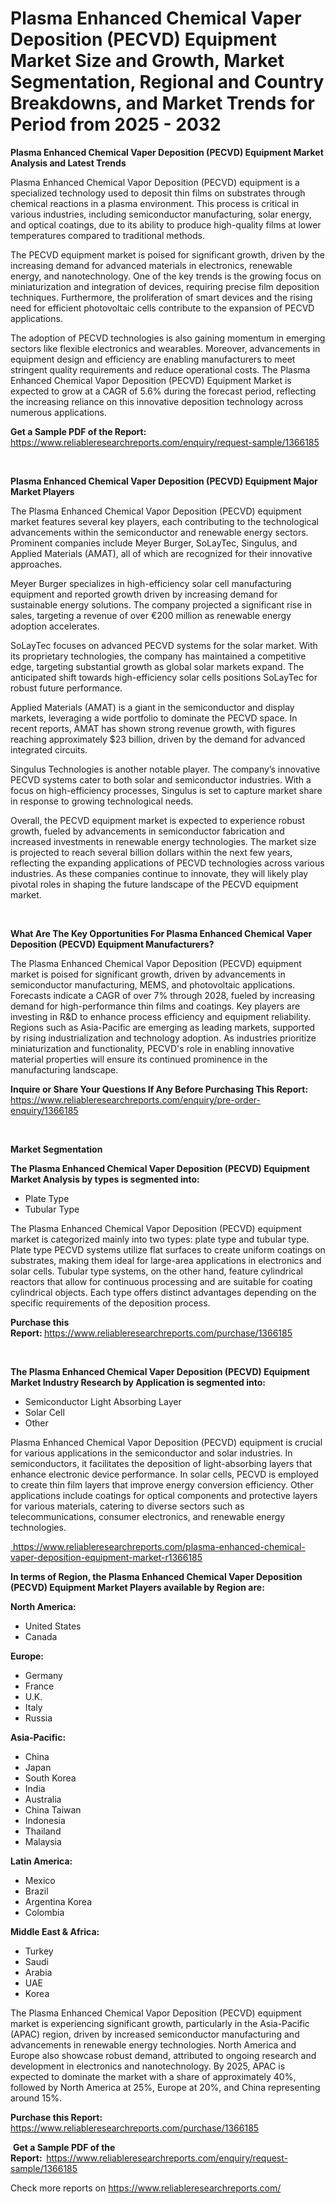 <p><h1>Plasma Enhanced Chemical Vaper Deposition (PECVD) Equipment Market Size and Growth, Market Segmentation, Regional and Country Breakdowns, and Market Trends for Period from 2025 -  2032</h1></p><p><strong>Plasma Enhanced Chemical Vaper Deposition (PECVD) Equipment Market Analysis and Latest Trends</strong></p>
<p><p>Plasma Enhanced Chemical Vapor Deposition (PECVD) equipment is a specialized technology used to deposit thin films on substrates through chemical reactions in a plasma environment. This process is critical in various industries, including semiconductor manufacturing, solar energy, and optical coatings, due to its ability to produce high-quality films at lower temperatures compared to traditional methods.</p><p>The PECVD equipment market is poised for significant growth, driven by the increasing demand for advanced materials in electronics, renewable energy, and nanotechnology. One of the key trends is the growing focus on miniaturization and integration of devices, requiring precise film deposition techniques. Furthermore, the proliferation of smart devices and the rising need for efficient photovoltaic cells contribute to the expansion of PECVD applications.</p><p>The adoption of PECVD technologies is also gaining momentum in emerging sectors like flexible electronics and wearables. Moreover, advancements in equipment design and efficiency are enabling manufacturers to meet stringent quality requirements and reduce operational costs. The Plasma Enhanced Chemical Vapor Deposition (PECVD) Equipment Market is expected to grow at a CAGR of 5.6% during the forecast period, reflecting the increasing reliance on this innovative deposition technology across numerous applications.</p></p>
<p><strong>Get a Sample PDF of the Report:&nbsp;</strong> <a href="https://www.reliableresearchreports.com/enquiry/request-sample/1366185?utm_campaign=3326&utm_medium=2&utm_source=Github&utm_content=ia&utm_term=22032025&utm_id=plasma-enhanced-chemical-vaper-deposition-pecvd-equipment">https://www.reliableresearchreports.com/enquiry/request-sample/1366185</a></p>
<p>&nbsp;</p>
<p><strong>Plasma Enhanced Chemical Vaper Deposition (PECVD) Equipment Major Market Players</strong></p>
<p><p>The Plasma Enhanced Chemical Vapor Deposition (PECVD) equipment market features several key players, each contributing to the technological advancements within the semiconductor and renewable energy sectors. Prominent companies include Meyer Burger, SoLayTec, Singulus, and Applied Materials (AMAT), all of which are recognized for their innovative approaches.</p><p>Meyer Burger specializes in high-efficiency solar cell manufacturing equipment and reported growth driven by increasing demand for sustainable energy solutions. The company projected a significant rise in sales, targeting a revenue of over €200 million as renewable energy adoption accelerates.</p><p>SoLayTec focuses on advanced PECVD systems for the solar market. With its proprietary technologies, the company has maintained a competitive edge, targeting substantial growth as global solar markets expand. The anticipated shift towards high-efficiency solar cells positions SoLayTec for robust future performance.</p><p>Applied Materials (AMAT) is a giant in the semiconductor and display markets, leveraging a wide portfolio to dominate the PECVD space. In recent reports, AMAT has shown strong revenue growth, with figures reaching approximately $23 billion, driven by the demand for advanced integrated circuits.</p><p>Singulus Technologies is another notable player. The company’s innovative PECVD systems cater to both solar and semiconductor industries. With a focus on high-efficiency processes, Singulus is set to capture market share in response to growing technological needs.</p><p>Overall, the PECVD equipment market is expected to experience robust growth, fueled by advancements in semiconductor fabrication and increased investments in renewable energy technologies. The market size is projected to reach several billion dollars within the next few years, reflecting the expanding applications of PECVD technologies across various industries. As these companies continue to innovate, they will likely play pivotal roles in shaping the future landscape of the PECVD equipment market.</p></p>
<p>&nbsp;</p>
<p><strong>What Are The Key Opportunities For Plasma Enhanced Chemical Vaper Deposition (PECVD) Equipment Manufacturers?</strong></p>
<p><p>The Plasma Enhanced Chemical Vapor Deposition (PECVD) equipment market is poised for significant growth, driven by advancements in semiconductor manufacturing, MEMS, and photovoltaic applications. Forecasts indicate a CAGR of over 7% through 2028, fueled by increasing demand for high-performance thin films and coatings. Key players are investing in R&D to enhance process efficiency and equipment reliability. Regions such as Asia-Pacific are emerging as leading markets, supported by rising industrialization and technology adoption. As industries prioritize miniaturization and functionality, PECVD's role in enabling innovative material properties will ensure its continued prominence in the manufacturing landscape.</p></p>
<p><strong>Inquire or Share Your Questions If Any Before Purchasing This Report:</strong> <a href="https://www.reliableresearchreports.com/enquiry/pre-order-enquiry/1366185?utm_campaign=3326&utm_medium=2&utm_source=Github&utm_content=ia&utm_term=22032025&utm_id=plasma-enhanced-chemical-vaper-deposition-pecvd-equipment">https://www.reliableresearchreports.com/enquiry/pre-order-enquiry/1366185</a></p>
<p>&nbsp;</p>
<p><strong>Market Segmentation</strong></p>
<p><strong>The Plasma Enhanced Chemical Vaper Deposition (PECVD) Equipment Market Analysis by types is segmented into:</strong></p>
<p><ul><li>Plate Type</li><li>Tubular Type</li></ul></p>
<p><p>The Plasma Enhanced Chemical Vapor Deposition (PECVD) equipment market is categorized mainly into two types: plate type and tubular type. Plate type PECVD systems utilize flat surfaces to create uniform coatings on substrates, making them ideal for large-area applications in electronics and solar cells. Tubular type systems, on the other hand, feature cylindrical reactors that allow for continuous processing and are suitable for coating cylindrical objects. Each type offers distinct advantages depending on the specific requirements of the deposition process.</p></p>
<p><strong>Purchase this Report:&nbsp;</strong><a href="https://www.reliableresearchreports.com/purchase/1366185?utm_campaign=3326&utm_medium=2&utm_source=Github&utm_content=ia&utm_term=22032025&utm_id=plasma-enhanced-chemical-vaper-deposition-pecvd-equipment">https://www.reliableresearchreports.com/purchase/1366185</a></p>
<p>&nbsp;</p>
<p><strong>The Plasma Enhanced Chemical Vaper Deposition (PECVD) Equipment Market Industry Research by Application is segmented into:</strong></p>
<p><ul><li>Semiconductor Light Absorbing Layer</li><li>Solar Cell</li><li>Other</li></ul></p>
<p><p>Plasma Enhanced Chemical Vapor Deposition (PECVD) equipment is crucial for various applications in the semiconductor and solar industries. In semiconductors, it facilitates the deposition of light-absorbing layers that enhance electronic device performance. In solar cells, PECVD is employed to create thin film layers that improve energy conversion efficiency. Other applications include coatings for optical components and protective layers for various materials, catering to diverse sectors such as telecommunications, consumer electronics, and renewable energy technologies.</p></p>
<p><a href="https://www.reliableresearchreports.com/plasma-enhanced-chemical-vaper-deposition-equipment-market-r1366185?utm_campaign=3326&utm_medium=2&utm_source=Github&utm_content=ia&utm_term=22032025&utm_id=plasma-enhanced-chemical-vaper-deposition-pecvd-equipment">&nbsp;https://www.reliableresearchreports.com/plasma-enhanced-chemical-vaper-deposition-equipment-market-r1366185</a></p>
<p><strong>In terms of Region, the Plasma Enhanced Chemical Vaper Deposition (PECVD) Equipment Market Players available by Region are:</strong></p>
<p>
    <p> <strong> North America: </strong>
        <ul>
            <li>United States</li>
            <li>Canada</li>
        </ul>
        </p> 
    <p> <strong> Europe: </strong>
        <ul>
            <li>Germany</li>
            <li>France</li>
            <li>U.K.</li>
            <li>Italy</li>
            <li>Russia</li>
        </ul>
        </p> 
    <p> <strong> Asia-Pacific: </strong>
        <ul>
            <li>China</li>
            <li>Japan</li>
            <li>South Korea</li>
            <li>India</li>
            <li>Australia</li>
            <li>China Taiwan</li>
            <li>Indonesia</li>
            <li>Thailand</li>
            <li>Malaysia</li>
        </ul>
        </p> 
    <p> <strong> Latin America: </strong>
        <ul>
            <li>Mexico</li>
            <li>Brazil</li>
            <li>Argentina Korea</li>
            <li>Colombia</li>
        </ul>
        </p> 
    <p> <strong> Middle East & Africa: </strong>
        <ul>
            <li>Turkey</li>
            <li>Saudi</li>
            <li>Arabia</li>
            <li>UAE</li>
            <li>Korea</li>
        </ul>
    </p>
    </p>
<p><p>The Plasma Enhanced Chemical Vapor Deposition (PECVD) equipment market is experiencing significant growth, particularly in the Asia-Pacific (APAC) region, driven by increased semiconductor manufacturing and advancements in renewable energy technologies. North America and Europe also showcase robust demand, attributed to ongoing research and development in electronics and nanotechnology. By 2025, APAC is expected to dominate the market with a share of approximately 40%, followed by North America at 25%, Europe at 20%, and China representing around 15%.</p></p>
<p><strong>Purchase this Report: </strong><a href="https://www.reliableresearchreports.com/purchase/1366185?utm_campaign=3326&utm_medium=2&utm_source=Github&utm_content=ia&utm_term=22032025&utm_id=plasma-enhanced-chemical-vaper-deposition-pecvd-equipment">https://www.reliableresearchreports.com/purchase/1366185</a></p>
<p>&nbsp;<strong>Get a Sample PDF of the Report:&nbsp;&nbsp;</strong><a href="https://www.reliableresearchreports.com/enquiry/request-sample/1366185?utm_campaign=3326&utm_medium=2&utm_source=Github&utm_content=ia&utm_term=22032025&utm_id=plasma-enhanced-chemical-vaper-deposition-pecvd-equipment">https://www.reliableresearchreports.com/enquiry/request-sample/1366185</a></p>
<p><strong></strong></p>
<p>Check more reports on <a href="https://www.reliableresearchreports.com/?utm_campaign=3326&utm_medium=2&utm_source=Github&utm_content=ia&utm_term=22032025&utm_id=plasma-enhanced-chemical-vaper-deposition-pecvd-equipment">https://www.reliableresearchreports.com/</a></p>
